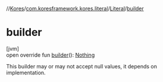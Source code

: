 //[Kores](../../../index.md)/[com.koresframework.kores.literal](../index.md)/[Literal](index.md)/[builder](builder.md)

# builder

[jvm]\
open override fun [builder](builder.md)(): [Nothing](https://kotlinlang.org/api/latest/jvm/stdlib/kotlin/-nothing/index.html)

This builder may or may not accept null values, it depends on implementation.
